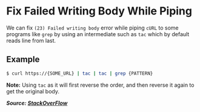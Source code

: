 # Fix Failed Writing Body While Piping

We can fix `(23) Failed writing body` error while piping `cURL` to some programs like `grep` by using an intermediate such as `tac` which by default reads line from last.

## Example

```bash
$ curl https://{SOME_URL} | tac | tac | grep {PATTERN}
```

**Note:** Using `tac` as it will first reverse the order, and then reverse it again to get the original body.

**_Source: [StackOverFlow](https://stackoverflow.com/a/28879552)_**
